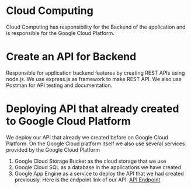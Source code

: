 # Cloud Computing
Cloud Computing has responsibility for the Backend of the application and is responsible for the Google Cloud Platform.
<br>

# Create an API for Backend
Responsible for application backend features by creating REST APIs using node.js. We use express.js as framework to make REST API. We also use Postman for API testing and documentation.

# Deploying API that already created to Google Cloud Platform
We deploy our API that already we created before on Google Cloud Platform. On the Google Cloud platform itself we also use several services provided by the Google Cloud Platform
1. Google Cloud Storage Bucket as the cloud storage that we use
2. Google Cloud SQL as a database in the applications we have created
3. Google App Engine as a service to deploy the API that we had created previously. Here is the endpoint link of our API: <a href=https://simpeapi.et.r.appspot.com> API Endpoint</a>
